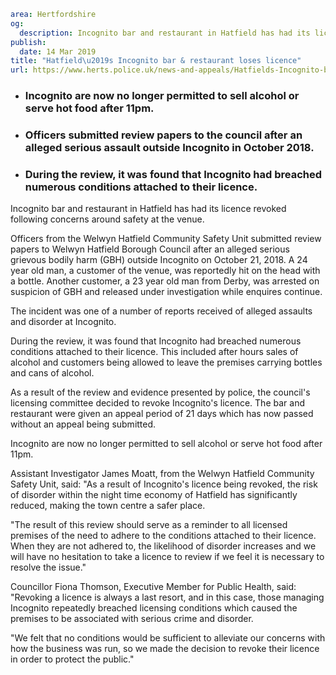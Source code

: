 ```yaml
area: Hertfordshire
og:
  description: Incognito bar and restaurant in Hatfield has had its licence revoked following concerns around safety at the venue.
publish:
  date: 14 Mar 2019
title: "Hatfield\u2019s Incognito bar & restaurant loses licence"
url: https://www.herts.police.uk/news-and-appeals/Hatfields-Incognito-bar-restaurant-loses-licence-2736PR
```

* ### Incognito are now no longer permitted to sell alcohol or serve hot food after 11pm.

 * ### Officers submitted review papers to the council after an alleged serious assault outside Incognito in October 2018.

 * ### During the review, it was found that Incognito had breached numerous conditions attached to their licence.

Incognito bar and restaurant in Hatfield has had its licence revoked following concerns around safety at the venue.

Officers from the Welwyn Hatfield Community Safety Unit submitted review papers to Welwyn Hatfield Borough Council after an alleged serious grievous bodily harm (GBH) outside Incognito on October 21, 2018. A 24 year old man, a customer of the venue, was reportedly hit on the head with a bottle. Another customer, a 23 year old man from Derby, was arrested on suspicion of GBH and released under investigation while enquires continue.

The incident was one of a number of reports received of alleged assaults and disorder at Incognito.

During the review, it was found that Incognito had breached numerous conditions attached to their licence. This included after hours sales of alcohol and customers being allowed to leave the premises carrying bottles and cans of alcohol.

As a result of the review and evidence presented by police, the council's licensing committee decided to revoke Incognito's licence. The bar and restaurant were given an appeal period of 21 days which has now passed without an appeal being submitted.

Incognito are now no longer permitted to sell alcohol or serve hot food after 11pm.

Assistant Investigator James Moatt, from the Welwyn Hatfield Community Safety Unit, said: "As a result of Incognito's licence being revoked, the risk of disorder within the night time economy of Hatfield has significantly reduced, making the town centre a safer place.

"The result of this review should serve as a reminder to all licensed premises of the need to adhere to the conditions attached to their licence. When they are not adhered to, the likelihood of disorder increases and we will have no hesitation to take a licence to review if we feel it is necessary to resolve the issue."

Councillor Fiona Thomson, Executive Member for Public Health, said: "Revoking a licence is always a last resort, and in this case, those managing Incognito repeatedly breached licensing conditions which caused the premises to be associated with serious crime and disorder.

"We felt that no conditions would be sufficient to alleviate our concerns with how the business was run, so we made the decision to revoke their licence in order to protect the public."

